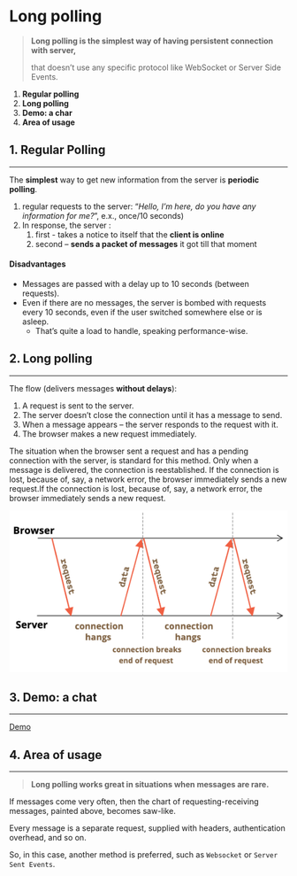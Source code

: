 # Long polling

> **Long polling is the simplest way of having persistent connection with server,**
>
> that doesn’t use any specific protocol like WebSocket or Server Side Events.

1. **Regular polling**
2. **Long polling**
3. **Demo: a char**
4. **Area of usage**

## 1. Regular Polling

---

The **simplest** way to get new information from the server is **periodic polling**. 
1. regular requests to the server: “*Hello, I’m here, do you have any information for me?*”, e.x., once/10 seconds)
2. In response, the server :
   1. first - takes a notice to itself that the **client is online**
   2. second – **sends a packet of messages** it got till that moment

#### Disadvantages
- Messages are passed with a delay up to 10 seconds (between requests).
- Even if there are no messages, the server is bombed with requests every 10 seconds, even if the user switched somewhere else or is asleep.
  - That’s quite a load to handle, speaking performance-wise.

## 2. Long polling

---

The flow (delivers messages **without delays**):

1. A request is sent to the server.
2. The server doesn’t close the connection until it has a message to send.
3. When a message appears – the server responds to the request with it.
4. The browser makes a new request immediately.

The situation when the browser sent a request and has a pending connection with the server, is standard for this method. Only when a message is delivered, the connection is reestablished. If the connection is lost, because of, say, a network error, the browser immediately sends a new request.If the connection is lost, because of, say, a network error, the browser immediately sends a new request.

![Long Polling](/jsa_mentoring/js_network_request/Long_Polling.png)

## 3. Demo: a chat

---

[Demo](https://javascript.info/long-polling#long-polling)

## 4. Area of usage

--- 

> **Long polling works great in situations when messages are rare.**

If messages come very often, then the chart of requesting-receiving messages, painted above, becomes saw-like.

Every message is a separate request, supplied with headers, authentication overhead, and so on.

So, in this case, another method is preferred, such as ``Websocket`` or ``Server Sent Events``.